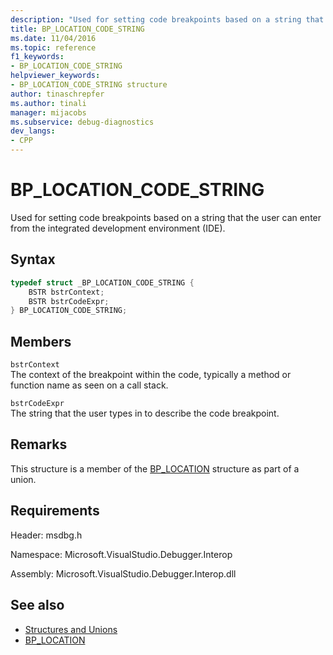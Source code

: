 ```yaml
---
description: "Used for setting code breakpoints based on a string that the user can enter from the integrated development environment (IDE)."
title: BP_LOCATION_CODE_STRING
ms.date: 11/04/2016
ms.topic: reference
f1_keywords:
- BP_LOCATION_CODE_STRING
helpviewer_keywords:
- BP_LOCATION_CODE_STRING structure
author: tinaschrepfer
ms.author: tinali
manager: mijacobs
ms.subservice: debug-diagnostics
dev_langs:
- CPP
---
```

# BP_LOCATION_CODE_STRING

Used for setting code breakpoints based on a string that the user can enter from the integrated development environment (IDE).

## Syntax

```cpp
typedef struct _BP_LOCATION_CODE_STRING {
    BSTR bstrContext;
    BSTR bstrCodeExpr;
} BP_LOCATION_CODE_STRING;
```

## Members
`bstrContext`\
The context of the breakpoint within the code, typically a method or function name as seen on a call stack.

`bstrCodeExpr`\
The string that the user types in to describe the code breakpoint.

## Remarks
This structure is a member of the [BP_LOCATION](../../../extensibility/debugger/reference/bp-location.md) structure as part of a union.

## Requirements
Header: msdbg.h

Namespace: Microsoft.VisualStudio.Debugger.Interop

Assembly: Microsoft.VisualStudio.Debugger.Interop.dll

## See also
- [Structures and Unions](../../../extensibility/debugger/reference/structures-and-unions.md)
- [BP_LOCATION](../../../extensibility/debugger/reference/bp-location.md)
